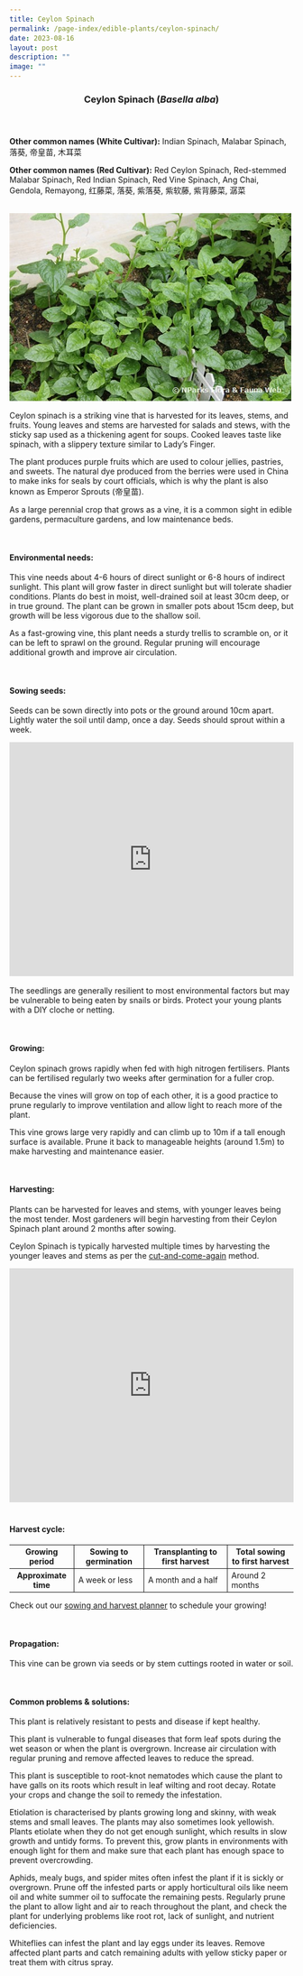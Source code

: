 ```yaml
---
title: Ceylon Spinach
permalink: /page-index/edible-plants/ceylon-spinach/
date: 2023-08-16
layout: post
description: ""
image: ""
---
```

<header> 
	<h3>Ceylon Spinach (<em>Basella alba</em>)</h3> 
</header> 
 
<section> 
	<p><strong>Other common names (White Cultivar):</strong> Indian Spinach, Malabar Spinach, 落葵, 帝皇苗, 木耳菜</p> 
	<p><strong>Other common names (Red Cultivar):</strong> Red Ceylon Spinach, Red-stemmed Malabar Spinach, Red Indian Spinach, Red Vine Spinach, Ang Chai, Gendola, Remayong, 红藤菜, 落葵, 紫落葵, 紫软藤, 紫背藤菜, 潺菜</p>
	<br> 
</section> 
 
<section>
	<img title="Photo by Flora and Fauna Web." src="/images/Plants/ceylonspinach_ffw.jfif">
	<p>Ceylon spinach is a striking vine that is harvested for its leaves, stems, and fruits.  Young leaves and stems are harvested for salads and stews, with the sticky sap used as a thickening agent for soups. Cooked leaves taste like spinach, with a slippery texture similar to Lady’s Finger.</p>
	<p>The plant produces purple fruits which are used to colour jellies, pastries, and sweets. The natural dye produced from the berries were used in China to make inks for seals by court officials, which is why the plant is also known as Emperor Sprouts (帝皇苗).</p>
	<p>As a large perennial crop that grows as a vine, it is a common sight in edible gardens, permaculture gardens, and low maintenance beds.</p>
  <br> 
</section> 
 
<section> 
  <h4>Environmental needs:</h4> 
	<p>This vine needs about 4-6 hours of direct sunlight or 6-8 hours of indirect sunlight. This plant will grow faster in direct sunlight but will tolerate shadier conditions. Plants do best in moist, well-drained soil at least 30cm deep, or in true ground. The plant can be grown in smaller pots about 15cm deep, but growth will be less vigorous due to the shallow soil.</p>
	<p>As a fast-growing vine, this plant needs a sturdy trellis to scramble on, or it can be left to sprawl on the ground. Regular pruning will encourage additional growth and improve air circulation.</p> 
	<br> 
</section> 
 
<section> 
  <h4>Sowing seeds:</h4> 
		<p>Seeds can be sown directly into pots or the ground around 10cm apart. Lightly water the soil until damp, once a day. Seeds should sprout within a week.</p> 
		<iframe width="100%" height="415" src="https://www.youtube.com/embed/x7J87wY7U6s" title="YouTube video player" frameborder="0" allow="accelerometer; autoplay; clipboard-write; encrypted-media; gyroscope; picture-in-picture; web-share" allowfullscreen=""></iframe>	<br>
		<p>The seedlings are generally resilient to most environmental factors but may be vulnerable to being eaten by snails or birds. Protect your young plants with a DIY cloche or netting.</p>
	<br> 
</section> 
 
<section> 
  <h4>Growing:</h4> 
		<p>Ceylon spinach grows rapidly when fed with high nitrogen fertilisers. Plants can be fertilised regularly two weeks after germination for a fuller crop.</p>
	<p>Because the vines will grow on top of each other, it is a good practice to prune regularly to improve ventilation and allow light to reach more of the plant.</p>
	<p>This vine grows large very rapidly and can climb up to 10m if a tall enough surface is available. Prune it back to manageable heights (around 1.5m) to make harvesting and maintenance easier.</p> 
	<br> 
</section> 
 
<section> 
  <h4>Harvesting:</h4> 
	<p>Plants can be harvested for leaves and stems, with younger leaves being the most tender. Most gardeners will begin harvesting from their Ceylon Spinach plant around 2 months after sowing.</p>
	<p>Ceylon Spinach is typically harvested multiple times by harvesting the younger leaves and stems as per the <a href="https://staging.dmhtu0pi4p9u7.amplifyapp.com/page-index/horticulture-techniques/cut-and-come-again/">cut-and-come-again</a> method.</p> 
		<iframe allowfullscreen="" allow="accelerometer; autoplay; clipboard-write; encrypted-media; gyroscope; picture-in-picture; web-share" frameborder="0" title="YouTube video player" src="https://www.youtube.com/embed/f_Uoug7ZSeg" height="415" width="100%"></iframe><br>
	<br>
</section> 
 
<section> 
	<h4>Harvest cycle:</h4> 
  <table> 
    <thead> 
      <tr> 
        <th style="border-bottom:0px; border-right:solid 1px;">Growing period</th> 
        <th style="border-bottom:0px; border-right:solid 1px;">Sowing to germination</th>
        <th style="border-bottom:0px; border-right:solid 1px;">Transplanting to first harvest</th> 
        <th style="border-bottom:0px; border-left:solid 1px;">Total sowing to first harvest</th> 
      </tr> 
    </thead> 
    <tbody> 
      <tr> 
        <th style="border-right:solid 1px;">Approximate time</th> 
        <td style="border-right:solid 1px;">A week or less</td> 
        <td style="border-right:solid 1px;">A month and a half</td> 
        <td style="border-left:solid 1px;">Around 2 months</td> 
      </tr> 
    </tbody> 
  </table> 
		 <p>Check out our&nbsp;<a href="(https://staging.dmhtu0pi4p9u7.amplifyapp.com/digital-tools/sowing-planner/)">sowing and harvest planner</a>&nbsp;to schedule your growing!</p> 
	<br> 
</section> 
 
<section> 
  <h4>Propagation:</h4> 
		<p>This vine can be grown via seeds or by stem cuttings rooted in water or soil.</p> 
	<br> 
</section> 
 
<section> 
  <h4>Common problems &amp; solutions:</h4> 
	<p>This plant is relatively resistant to pests and disease if kept healthy.</p>
	<p>This plant is vulnerable to fungal diseases that form leaf spots during the wet season or when the plant is overgrown. Increase air circulation with regular pruning and remove affected leaves to reduce the spread.</p>
	<p>This plant is susceptible to root-knot nematodes which cause the plant to have galls on its roots which result in leaf wilting and root decay. Rotate your crops and change the soil to remedy the infestation.</p>
	<p>Etiolation is characterised by plants growing long and skinny, with weak stems and small leaves. The plants may also sometimes look yellowish. Plants etiolate when they do not get enough sunlight, which results in slow growth and untidy forms. To prevent this, grow plants in environments with enough light for them and make sure that each plant has enough space to prevent overcrowding.</p>
	<p>Aphids, mealy bugs, and spider mites often infest the plant if it is sickly or overgrown. Prune off the infested parts or apply horticultural oils like neem oil and white summer oil to suffocate the remaining pests. Regularly prune the plant to allow light and air to reach throughout the plant, and check the plant for underlying problems like root rot, lack of sunlight, and nutrient deficiencies.</p>
	<p>Whiteflies can infest the plant and lay eggs under its leaves. Remove affected plant parts and catch remaining adults with yellow sticky paper or treat them with citrus spray.</p>
	<br> 
</section>